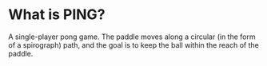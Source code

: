 # What is PING?
A single-player pong game. The paddle moves along a circular (in the form of a spirograph) path, and the goal is to keep the ball within the reach of the paddle.